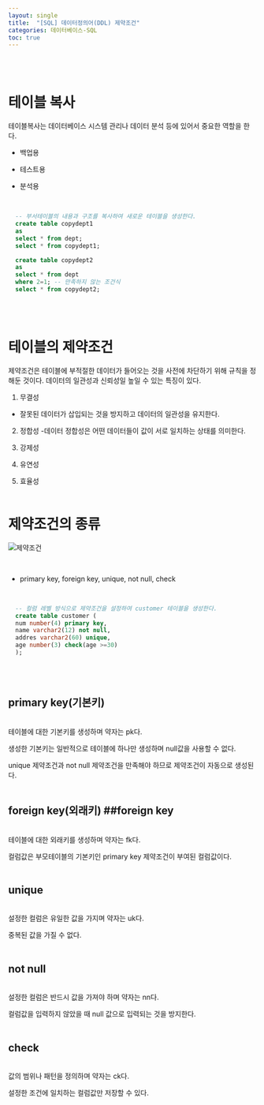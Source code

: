 ```yaml
---
layout: single
title:  "[SQL] 데이터정의어(DDL) 제약조건"
categories: 데이터베이스-SQL
toc: true
---
```

<br/><br/>


# 테이블 복사 # 

테이블복사는 데이터베이스 시스템 관리나 데이터 분석 등에 있어서 중요한 역할을 한다.

- 백업용

- 테스트용

- 분석용
<br/>

```SQL
  -- 부서테이블의 내용과 구조를 복사하여 새로운 테이블을 생성한다.
  create table copydept1
  as
  select * from dept;
  select * from copydept1;
 ```

```SQL
  create table copydept2
  as
  select * from dept
  where 2=1; -- 만족하지 않는 조건식
  select * from copydept2;
```
<br/><br/>


# 테이블의 제약조건 # 

제약조건은 테이블에 부적절한 데이터가 들어오는 것을 사전에 차단하기 위해 규칙을 정해둔 것이다. 데이터의 일관성과 신뢰성일 높일 수 있는 특징이 있다. 
<br/>
1) 무결성
- 잘못된 데이터가 삽입되는 것을 방지하고 데이터의 일관성을 유지한다.

2) 정합성
-데이터 정합성은 어떤 데이터들이 값이 서로 일치하는 상태를 의미한다.

3) 강제성

4) 유연성

5) 효율성
<br/><br/>


# 제약조건의 종류 #

![제약조건](https:/images/2023-04-16-SQL_데이터의%조작어%(select,insert,update,delete)/외래키,기본키.png)

<br/>

- primary key, foreign key, unique, not null, check
<br/>

```SQL
  -- 컬럼 레벨 방식으로 제약조건을 설정하여 customer 테이블을 생성한다.
  create table customer (
  num number(4) primary key,
  name varchar2(12) not null,
  addres varchar2(60) unique,
  age number(3) check(age >=30)
  );
```
<br/><br/>

## primary key(기본키) ##
<br/>
테이블에 대한 기본키를 생성하며 약자는 pk다.

생성한 기본키는 일반적으로 테이블에 하나만 생성하며 null값을 사용할 수 없다.

unique 제약조건과 not null 제약조건을 만족해야 하므로 제약조건이 자동으로 생성된다.
<br/><br/>

## foreign key(외래키) ##foreign key
<br/>
테이블에 대한 외래키를 생성하며 약자는 fk다.

컬럼값은 부모테이블의 기본키인 primary key 제약조건이 부여된 컬럼값이다.
<br/><br/>

## unique ##
<br/>
설정한 컬럼은 유일한 값을 가지며 약자는 uk다.

중복된 값을 가질 수 없다.
<br/><br/>

## not null ##
<br/>
설정한 컬럼은 반드시 값을 가져야 하며 약자는 nn다.

컬럼값을 입력하지 않았을 때 null 값으로 입력되는 것을 방지한다.
<br/><br/>

## check ##
<br/>
값의 범위나 패턴을 정의하며 약자는 ck다.

설정한 조건에 일치하는 컬럼값만 저장할 수 있다.
